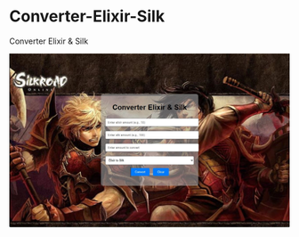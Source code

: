 # Converter-Elixir-Silk
Converter Elixir &amp; Silk

![image](https://raw.githubusercontent.com/mn0unreal/Converter-Elixir-Silk/refs/heads/master/ex.JPG)
